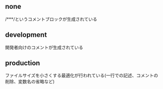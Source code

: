 ## none
/***/というコメントブロックが生成されている

## development
開発者向けのコメントが生成されている

## production
ファイルサイズを小さくする最適化が行われている(一行での記述、コメントの削除、変数名の省略など)